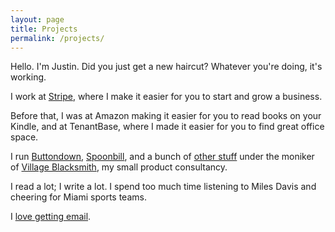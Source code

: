 ```yaml
---
layout: page
title: Projects
permalink: /projects/
---
```


<style>ul { list-style-type: none; margin-left: 0;}</style>

Hello.  I'm Justin.  Did you just get a new haircut? Whatever you're doing, it's working.

<p>I work at <a href="http://stripe.com">Stripe</a>, where I make it easier for you to start and grow a business.</p>

<p>Before that, I was at Amazon making it easier for you to read books on your Kindle, and at TenantBase, where I made it easier for you to find great office space.</p>

<p>I run <a href="https://buttondown.email">Buttondown</a>, <a href="https://spoonbill.io">Spoonbill</a>, and a bunch of <a href="/pages/projects/">other stuff</a> under the moniker of <a href="http://villageblacksmith.consulting">Village Blacksmith</a>, my small product consultancy.</p>

<p>I read a lot; I write a lot.  I spend too much time listening to Miles Davis and cheering for Miami sports teams.</p>

<p>I <a href="mailto:me@jmduke.com">love getting email</a>.</p>

